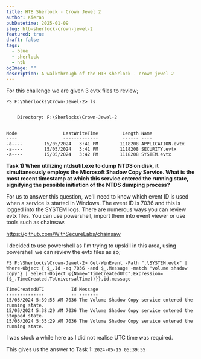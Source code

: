 ```yaml
---
title: HTB Sherlock - Crown Jewel 2
author: Kieran
pubDatetime: 2025-01-09
slug: htb-sherlock-crown-jewel-2
featured: true
draft: false
tags:
  - blue
  - sherlock
  - htb
ogImage: ""
description: A walkthrough of the HTB sherlock - crown jewel 2
---
```


For this challenge we are given 3 evtx files to review;

```
PS F:\Sherlocks\Crown-Jewel-2> ls


    Directory: F:\Sherlocks\Crown-Jewel-2


Mode                 LastWriteTime         Length Name
----                 -------------         ------ ----
-a----        15/05/2024   3:41 PM        1118208 APPLICATION.evtx
-a----        15/05/2024   3:41 PM        1118208 SECURITY.evtx
-a----        15/05/2024   3:42 PM        1118208 SYSTEM.evtx
```

**Task 1) When utilizing ntdsutil.exe to dump NTDS on disk, it simultaneously employs the Microsoft Shadow Copy Service. What is the most recent timestamp at which this service entered the running state, signifying the possible initiation of the NTDS dumping process?**

For us to answer this question, we'll need to know which event ID is used when a service is started in Windows. The event ID is 7036 and this is logged into the SYSTEM logs. There are numerous ways you can review evtx files. You can use powershell, import them into event viewer or use tools such as chainsaw.

https://github.com/WithSecureLabs/chainsaw

I decided to use powershell as I'm trying to upskill in this area, using powershell we can review the evtx files as so;

```
PS F:\Sherlocks\Crown-Jewel-2> Get-WinEvent -Path ".\SYSTEM.evtx" | Where-Object { $_.Id -eq 7036 -and $_.Message -match "volume shadow copy"} | Select-Object @{Name="TimeCreatedUTC";Expression={$_.TimeCreated.ToUniversalTime()}},id,message

TimeCreatedUTC          Id Message
--------------          -- -------
15/05/2024 5:39:55 AM 7036 The Volume Shadow Copy service entered the running state.
15/05/2024 5:38:29 AM 7036 The Volume Shadow Copy service entered the stopped state.
15/05/2024 5:35:29 AM 7036 The Volume Shadow Copy service entered the running state.
```
I was stuck a while here as I did not realise UTC time was required.

This gives us the answer to Task 1: `2024-05-15 05:39:55`